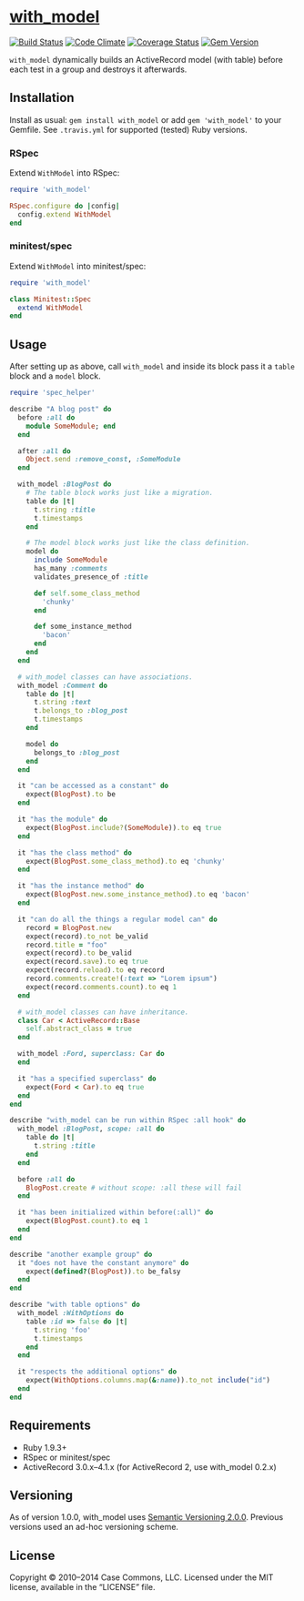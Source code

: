 # [with_model](https://github.com/Casecommons/with_model)

[![Build Status](https://secure.travis-ci.org/Casecommons/with_model.svg?branch=master)](https://travis-ci.org/Casecommons/with_model)
[![Code Climate](https://img.shields.io/codeclimate/github/Casecommons/with_model.svg)](https://codeclimate.com/github/Casecommons/with_model)
[![Coverage Status](https://img.shields.io/coveralls/Casecommons/with_model/master.svg)](https://coveralls.io/r/Casecommons/with_model)
[![Gem Version](https://badge.fury.io/rb/with_model.svg)](https://rubygems.org/gems/with_model)

`with_model` dynamically builds an ActiveRecord model (with table) before each test in a group and destroys it afterwards.

## Installation

Install as usual: `gem install with_model` or add `gem 'with_model'` to your Gemfile. See `.travis.yml` for supported (tested) Ruby versions.

### RSpec

Extend `WithModel` into RSpec:

```ruby
require 'with_model'

RSpec.configure do |config|
  config.extend WithModel
end
```

### minitest/spec

Extend `WithModel` into minitest/spec:

```ruby
require 'with_model'

class Minitest::Spec
  extend WithModel
end
```

## Usage

After setting up as above, call `with_model` and inside its block pass it a `table` block and a `model` block.

```ruby
require 'spec_helper'

describe "A blog post" do
  before :all do
    module SomeModule; end
  end

  after :all do
    Object.send :remove_const, :SomeModule
  end

  with_model :BlogPost do
    # The table block works just like a migration.
    table do |t|
      t.string :title
      t.timestamps
    end

    # The model block works just like the class definition.
    model do
      include SomeModule
      has_many :comments
      validates_presence_of :title

      def self.some_class_method
        'chunky'
      end

      def some_instance_method
        'bacon'
      end
    end
  end

  # with_model classes can have associations.
  with_model :Comment do
    table do |t|
      t.string :text
      t.belongs_to :blog_post
      t.timestamps
    end

    model do
      belongs_to :blog_post
    end
  end

  it "can be accessed as a constant" do
    expect(BlogPost).to be
  end

  it "has the module" do
    expect(BlogPost.include?(SomeModule)).to eq true
  end

  it "has the class method" do
    expect(BlogPost.some_class_method).to eq 'chunky'
  end

  it "has the instance method" do
    expect(BlogPost.new.some_instance_method).to eq 'bacon'
  end

  it "can do all the things a regular model can" do
    record = BlogPost.new
    expect(record).to_not be_valid
    record.title = "foo"
    expect(record).to be_valid
    expect(record.save).to eq true
    expect(record.reload).to eq record
    record.comments.create!(:text => "Lorem ipsum")
    expect(record.comments.count).to eq 1
  end

  # with_model classes can have inheritance.
  class Car < ActiveRecord::Base
    self.abstract_class = true
  end

  with_model :Ford, superclass: Car do
  end

  it "has a specified superclass" do
    expect(Ford < Car).to eq true
  end
end

describe "with_model can be run within RSpec :all hook" do
  with_model :BlogPost, scope: :all do
    table do |t|
      t.string :title
    end
  end

  before :all do
    BlogPost.create # without scope: :all these will fail
  end

  it "has been initialized within before(:all)" do
    expect(BlogPost.count).to eq 1
  end
end

describe "another example group" do
  it "does not have the constant anymore" do
    expect(defined?(BlogPost)).to be_falsy
  end
end

describe "with table options" do
  with_model :WithOptions do
    table :id => false do |t|
      t.string 'foo'
      t.timestamps
    end
  end

  it "respects the additional options" do
    expect(WithOptions.columns.map(&:name)).to_not include("id")
  end
end
```

## Requirements

- Ruby 1.9.3+
- RSpec or minitest/spec
- ActiveRecord 3.0.x–4.1.x (for ActiveRecord 2, use with_model 0.2.x)

## Versioning

As of version 1.0.0, with_model uses [Semantic Versioning 2.0.0](http://semver.org/spec/v2.0.0.html). Previous versions used an ad-hoc versioning scheme. 

## License

Copyright © 2010–2014 Case Commons, LLC.
Licensed under the MIT license, available in the “LICENSE” file.
